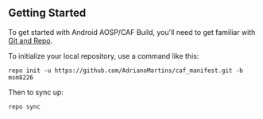 Getting Started
---------------

To get started with Android AOSP/CAF Build, you'll need to get
familiar with [Git and Repo](http://source.android.com/download/using-repo).

To initialize your local repository, use a command like this:

    repo init -u https://github.com/AdrianoMartins/caf_manifest.git -b msm8226

Then to sync up:

    repo sync
